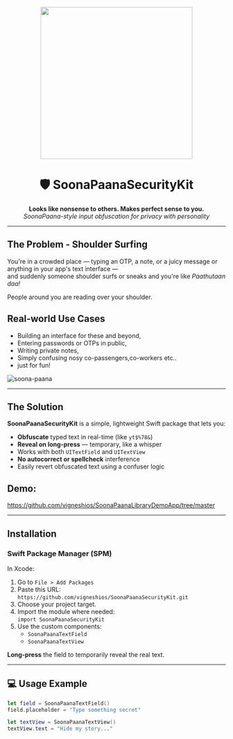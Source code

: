 <p align="center">
  <img src="https://github.com/user-attachments/assets/05128604-ff10-45c1-9495-33a96861f631" width="350" />
</p>

<h1 align="center">🛡️ SoonaPaanaSecurityKit</h1>

<p align="center">
  <strong>Looks like nonsense to others. Makes perfect sense to you.</strong><br/>
<em>SoonaPaana-style input obfuscation for privacy with personality</em>
</p>

---

##  The Problem - Shoulder Surfing

You're in a crowded place — typing an OTP, a note, or a juicy message or anything in your app's text interface  —  
and suddenly someone shoulder surfs or sneaks and you're like *Paathutaan daa!*  

People around you are reading over your shoulder.

## Real-world Use Cases
-  Building an interface for these and beyond,
-  Entering passwords or OTPs in public,
-  Writing private notes,
-  Simply confusing nosy co-passengers,co-workers etc..
-  just for fun!


  ![soona-paana](https://github.com/user-attachments/assets/036cebf5-ea0f-409d-9b90-20a2516fbcd9)

---

##  The Solution

**SoonaPaanaSecurityKit** is a simple, lightweight Swift package that lets you:

-  **Obfuscate** typed text in real-time (like `yt$%78&`)
-  **Reveal on long-press** — temporary, like a whisper
-  Works with both `UITextField` and `UITextView`
-  **No autocorrect or spellcheck** interference
-  Easily revert obfuscated text using a confuser logic
## Demo:
https://github.com/vigneshios/SoonaPaanaLibraryDemoApp/tree/master

---

##  Installation

###  Swift Package Manager (SPM)

In Xcode:

1. Go to `File > Add Packages`
2. Paste this URL:  
   `https://github.com/vigneshios/SoonaPaanaSecurityKit.git`
3. Choose your project target.
4. Import the module where needed:  
   `import SoonaPaanaSecurityKit`
5. Use the custom components:  
   - `SoonaPaanaTextField`  
   - `SoonaPaanaTextView`

 **Long-press** the field to temporarily reveal the real text.

---

## 💻 Usage Example

```swift
let field = SoonaPaanaTextField()
field.placeholder = "Type something secret"

let textView = SoonaPaanaTextView()
textView.text = "Hide my story..."



